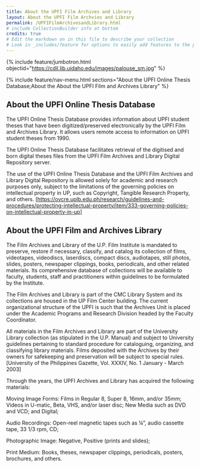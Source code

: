 ```yaml
---
title: About the UPFI Film Archives and Library
layout: About the UPFI Film Archvies and Library
permalink: /UPFIFilmArchivesandLibrary.html
# include CollectionBuilder info at bottom
credits: true
# Edit the markdown on in this file to describe your collection
# Look in _includes/feature for options to easily add features to the page
---
```


{% include feature/jumbotron.html objectid="https://cdil.lib.uidaho.edu/images/palouse_sm.jpg" %}

{% include feature/nav-menu.html sections="About the UPFI Online Thesis Database;About the About the UPFI Film and Archives Library" %}

## About the UPFI Online Thesis Database

The UPFI Online Thesis Database provides information about UPFI student theses that have been digitized/preserved electronically by the UPFI Film and Archives Library. It allows users remote access to information on UPFI student theses from 1990. 

The UPFI Online Thesis Database facilitates retrieval of the digitised and born digital theses files from the UPFI Film Archives and Library Digital Repository server. 

The use of the UPFI Online Thesis Database and the UPFI Film Archives and Library Digital Repository is allowed solely for academic and research purposes only, subject to the limitations of the governing policies on intellectual property in UP, such as Copyright, Tangible Research Property, and others. [https://ovcre.uplb.edu.ph/research/guidelines-and-procedures/protecting-intellectual-property/item/333-governing-policies-on-intellectual-property-in-up]

## About the UPFI Film and Archives Library

The Film Archives and Library of the U.P. Film Institute is mandated to preserve, restore if necessary, classify, and catalog its collection of films, videotapes, videodiscs, laserdiscs, compact discs, audiotapes, still photos, slides, posters, newspaper clippings, books, periodicals, and other related materials. Its comprehensive database of collections will be available to faculty, students, staff and practitioners within guidelines to be formulated by the Institute.

The Film Archives and Library is part of the CMC Library System and its collections are housed in the UP Film Center building. The current organizational structure of the UPFI is such that the Archives Unit is placed under the Academic Programs and Research Division headed by the Faculty Coordinator. 

All materials in the Film Archives and Library are part of the University Library collection (as stipulated in the U.P. Manual) and subject to University guidelines pertaining to standard procedure for cataloguing, organizing, and classifying library materials. Films deposited with the Archives by their owners for safekeeping and preservation will be subject to special rules. [University of the Philippines Gazette, Vol. XXXIV, No. 1 January - March 2003]

Through the years, the UPFI Archives and Library has acquired the following materials:

Moving Image Forms: 
Films in Regular 8, Super 8, 16mm, and/or 35mm; 
Videos in U-matic, Beta, VHS, and/or laser disc; 
New Media such as DVD and VCD; and 
Digital;

Audio Recordings: 
Open-reel magnetic tapes such as ¼”, audio cassette tape, 33 1/3 rpm, CD;

Photographic Image: 
Negative, 
Positive (prints and slides);

Print Medium: 
Books, theses, newspaper clippings, periodicals, posters, brochures, and others.
